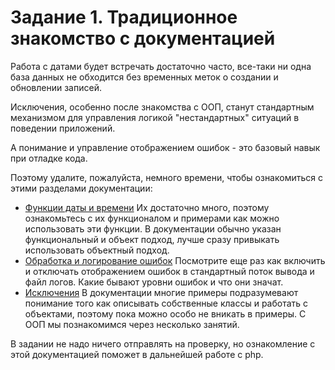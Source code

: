 # Задание 1. Традиционное знакомство с документацией

Работа с датами будет встречать достаточно часто, все-таки ни одна база данных не обходится без
временных меток о создании и обновлении записей. 

Исключения, особенно после знакомства с ООП, станут стандартным механизмом для управления логикой 
"нестандартных" ситуаций в поведении приложений. 

А понимание и управление отображением ошибок - это базовый навык при отладке кода. 

Поэтому удалите, пожалуйста, немного времени, чтобы ознакомиться с этими разделами документации: 

* [Функции даты и времени](https://www.php.net/manual/ru/ref.datetime.php) 
Их достаточно много, поэтому ознакомьтесь с их функционалом и примерами как можно использовать эти функции. 
В документации обычно указан функциональный и объект подход, лучше сразу привыкать использовать 
объектный подход. 
* [Обработка и логирование ошибок](https://www.php.net/manual/ru/book.errorfunc.php)
Посмотрите еще раз как включить и отключать отображением ошибок в стандартный поток вывода и 
файл логов. Какие бывают уровни ошибок и что они значат. 
* [Исключения](https://www.php.net/manual/ru/language.exceptions.php )
В документации многие примеры подразумевают понимание того как описывать собственные классы и работать
с объектами, поэтому пока можно особо не вникать в примеры. 
С ООП мы познакомимся через несколько занятий.  

В задании не надо ничего отправлять на проверку, но ознакомление с этой документацией поможет в дальнейшей работе с php.
